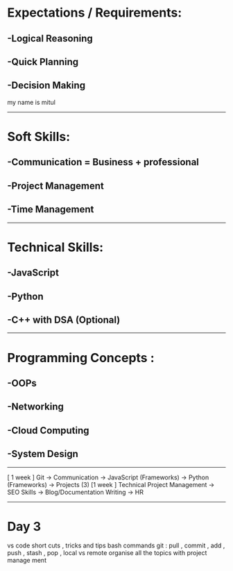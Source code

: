 
# Expectations / Requirements:
## -Logical Reasoning
## -Quick Planning
## -Decision Making
my name is mitul 

---
# Soft Skills:
## -Communication = Business + professional
## -Project Management
## -Time Management
---
# Technical Skills:
## -JavaScript
## -Python
## -C++ with DSA (Optional)
---
# Programming Concepts :
## -OOPs
## -Networking
## -Cloud Computing
## -System Design
---
[ 1 week ] Git -> Communication -> JavaScript (Frameworks) -> Python (Frameworks) -> Projects (3)
[1 week ] Technical Project Management -> SEO Skills -> Blog/Documentation Writing -> HR

---
# Day 3 
vs code short cuts , tricks and tips 
bash commands 
git : pull , commit , add , push , stash , pop , local vs remote 
organise all the topics with project manage ment 
